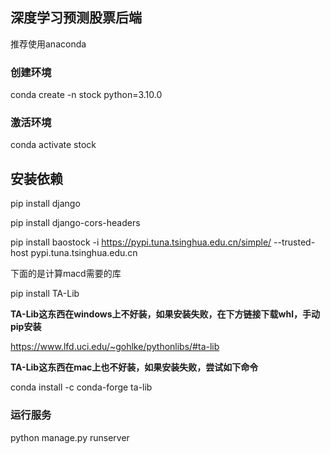 ## 深度学习预测股票后端

推荐使用anaconda

### 创建环境

conda create -n stock python=3.10.0

### 激活环境

conda activate stock

## 安装依赖

pip install django

pip install django-cors-headers

pip install baostock -i https://pypi.tuna.tsinghua.edu.cn/simple/ --trusted-host pypi.tuna.tsinghua.edu.cn

下面的是计算macd需要的库

pip install TA-Lib

**TA-Lib这东西在windows上不好装，如果安装失败，在下方链接下载whl，手动pip安装**

https://www.lfd.uci.edu/~gohlke/pythonlibs/#ta-lib

**TA-Lib这东西在mac上也不好装，如果安装失败，尝试如下命令**

conda install -c conda-forge ta-lib

### 运行服务

python manage.py runserver
